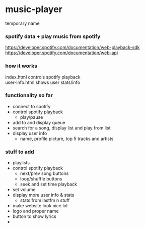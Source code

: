 # music-player
temporary name

### spotify data + play music from spotify
https://developer.spotify.com/documentation/web-playback-sdk
<br>https://developer.spotify.com/documentation/web-api

### how it works
index.html controls spotify playback
<br>user-info.html shows user stats/info

### functionality so far
- connect to spotify
- control spotify playback
    - play/pause
- add to and display queue
- search for a song, display list and play from list
- display user info
    - name, profile picture, top 5 tracks and artists

### stuff to add
- playlists
- control spotify playback
    - next/prev song buttons
    - loop/shuffle buttons
    - seek and set time playback
- set volume
- display more user info & stats
    - stats from lastfm n stuff
- make website look nice lol
- logo and proper name
- button to show lyrics
- 
